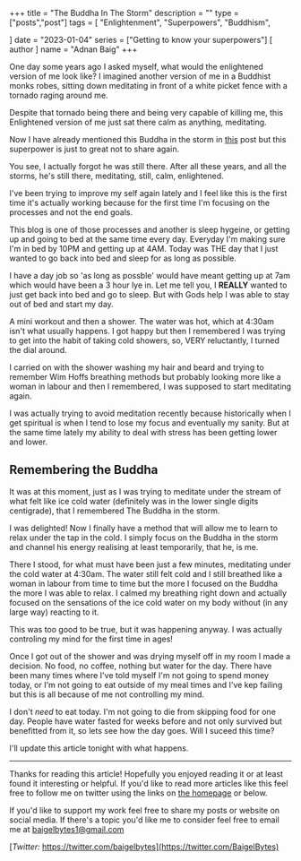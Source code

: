 +++
title = "The Buddha In The Storm"
description = ""
type = ["posts","post"]
tags = [
    "Enlightenment",
    "Superpowers",
    "Buddhism",
    
]
date = "2023-01-04"
series = ["Getting to know your superpowers"]
[ author ]
  name = "Adnan Baig"
+++

One day some years ago I asked myself, what would the enlightened version of me look like? I imagined another version of me in a Buddhist monks robes, sitting down meditating in front of a white picket fence with a tornado raging around me.

Despite that tornado being there and being very capable of killing me, this Enlightened version of me just sat there calm as anything, meditating.

Now I have already mentioned this Buddha in the storm in [this](https://baigelbytes.netlify.app/blog/mh2/) post but this superpower is just to great not to share again.

You see, I actually forgot he was still there. After all these years, and all the storms, he's still there, meditating, still, calm, enlightened.

I've been trying to improve my self again lately and I feel like this is the first time it's actually working because for the first time I'm focusing on the processes and not the end goals.

This blog is one of those processes and another is sleep hygeine, or getting up and going to bed at the same time every day. Everyday I'm making sure I'm in bed by 10PM and getting up at 4AM. Today was THE day that I just wanted to go back into bed and sleep for as long as possible.

I have a day job so 'as long as possble' would have meant getting up at 7am which would have been a 3 hour lye in. Let me tell you, I **REALLY** wanted to just get back into bed and go to sleep. But with Gods help I was able to stay out of bed and start my day.

A mini workout and then a shower. The water was hot, which at 4:30am isn't what usually happens. I got happy but then I remembered I was trying to get into the habit of taking cold showers, so, VERY reluctantly, I turned the dial around.

I carried on with the shower washing my hair and beard and trying to remember Wim Hoffs breathing methods but probably looking more like a woman in labour and then I remembered, I was supposed to start meditating again.

I was actually trying to avoid meditation recently because historically when I get spiritual is when I tend to lose my focus and eventually my sanity. But at the same time lately my ability to deal with stress has been getting lower and lower.

## Remembering the Buddha

It was at this moment, just as I was trying to meditate under the stream of what felt like ice cold water (definitely was in the lower single digits centigrade), that I remembered The Buddha in the storm.

I was delighted! Now I finally have a method that will allow me to learn to relax under the tap in the cold. I simply focus on the Buddha in the storm and channel his energy realising at least temporarily, that he, is me.

There I stood, for what must have been just a few minutes, meditating under the cold water at 4:30am. The water still felt cold and I still breathed like a woman in labour from time to time but the more I focused on the Buddha the more I was able to relax. I calmed my breathing right down and actually focused on the sensations of the ice cold water on my body without (in any large way) reacting to it.

This was too good to be true, but it was happening anyway. I was actually controling my mind for the first time in ages!

Once I got out of the shower and was drying myself off in my room I made a decision. No food, no coffee, nothing but water for the day. There have been many times where I've told myself I'm not going to spend money today, or I'm not going to eat outside of my meal times and I've kep failing but this is all because of me not controlling my mind.

I don't *need* to eat today. I'm not going to die from skipping food for one day. People have water fasted for weeks before and not only survived but benefitted from it, so lets see how the day goes. Will I suceed this time?


I'll update this article tonight with what happens.


---


Thanks for reading this article! Hopefully you enjoyed reading it or at least found it interesting or helpful. If you'd like to read more articles like this feel free to follow me on twitter using the links on [the homepage](https://baigelbytes.netlify.app) or below.

If you'd like to support my work feel free to share my posts or website on social media. If there's a topic you'd like me to consider feel free to email me at baigelbytes1@gmail.com


[*Twitter:* https://twitter.com/baigelbytes](https://twitter.com/BaigelBytes)
